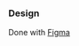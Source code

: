 ### Design
Done with [Figma](https://www.figma.com/file/Igky5rNoCfNbu5fDW2F6EL/Peony-card?node-id=1%3A183)
